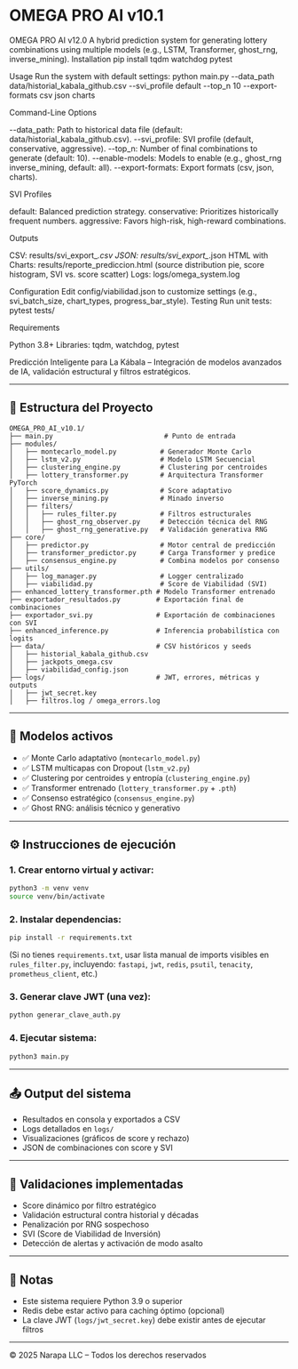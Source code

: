 # OMEGA PRO AI v10.1

OMEGA PRO AI v12.0
A hybrid prediction system for generating lottery combinations using multiple models (e.g., LSTM, Transformer, ghost_rng, inverse_mining).
Installation
pip install tqdm watchdog pytest

Usage
Run the system with default settings:
python main.py --data_path data/historial_kabala_github.csv --svi_profile default --top_n 10 --export-formats csv json charts

Command-Line Options

--data_path: Path to historical data file (default: data/historial_kabala_github.csv).
--svi_profile: SVI profile (default, conservative, aggressive).
--top_n: Number of final combinations to generate (default: 10).
--enable-models: Models to enable (e.g., ghost_rng inverse_mining, default: all).
--export-formats: Export formats (csv, json, charts).

SVI Profiles

default: Balanced prediction strategy.
conservative: Prioritizes historically frequent numbers.
aggressive: Favors high-risk, high-reward combinations.

Outputs

CSV: results/svi_export_*.csv
JSON: results/svi_export_*.json
HTML with Charts: results/reporte_prediccion.html (source distribution pie, score histogram, SVI vs. score scatter)
Logs: logs/omega_system.log

Configuration
Edit config/viabilidad.json to customize settings (e.g., svi_batch_size, chart_types, progress_bar_style).
Testing
Run unit tests:
pytest tests/

Requirements

Python 3.8+
Libraries: tqdm, watchdog, pytest


Predicción Inteligente para La Kábala – Integración de modelos avanzados de IA, validación estructural y filtros estratégicos.

---

## 🚀 Estructura del Proyecto

```
OMEGA_PRO_AI_v10.1/
├── main.py                            # Punto de entrada
├── modules/
│   ├── montecarlo_model.py           # Generador Monte Carlo
│   ├── lstm_v2.py                    # Modelo LSTM Secuencial
│   ├── clustering_engine.py          # Clustering por centroides
│   ├── lottery_transformer.py        # Arquitectura Transformer PyTorch
│   ├── score_dynamics.py             # Score adaptativo
│   ├── inverse_mining.py             # Minado inverso
│   ├── filters/
│   │   ├── rules_filter.py           # Filtros estructurales
│   │   ├── ghost_rng_observer.py     # Detección técnica del RNG
│   │   ├── ghost_rng_generative.py   # Validación generativa RNG
├── core/
│   ├── predictor.py                  # Motor central de predicción
│   ├── transformer_predictor.py      # Carga Transformer y predice
│   ├── consensus_engine.py           # Combina modelos por consenso
├── utils/
│   ├── log_manager.py                # Logger centralizado
│   ├── viabilidad.py                 # Score de Viabilidad (SVI)
├── enhanced_lottery_transformer.pth # Modelo Transformer entrenado
├── exportador_resultados.py         # Exportación final de combinaciones
├── exportador_svi.py                # Exportación de combinaciones con SVI
├── enhanced_inference.py            # Inferencia probabilística con logits
├── data/                            # CSV históricos y seeds
│   ├── historial_kabala_github.csv
│   ├── jackpots_omega.csv
│   ├── viabilidad_config.json
├── logs/                            # JWT, errores, métricas y outputs
│   ├── jwt_secret.key
│   ├── filtros.log / omega_errors.log
```

---

## 🧠 Modelos activos

- ✅ Monte Carlo adaptativo (`montecarlo_model.py`)
- ✅ LSTM multicapas con Dropout (`lstm_v2.py`)
- ✅ Clustering por centroides y entropía (`clustering_engine.py`)
- ✅ Transformer entrenado (`lottery_transformer.py` + `.pth`)
- ✅ Consenso estratégico (`consensus_engine.py`)
- ✅ Ghost RNG: análisis técnico y generativo

---

## ⚙️ Instrucciones de ejecución

### 1. Crear entorno virtual y activar:
```bash
python3 -m venv venv
source venv/bin/activate
```

### 2. Instalar dependencias:
```bash
pip install -r requirements.txt
```
(Si no tienes `requirements.txt`, usar lista manual de imports visibles en `rules_filter.py`, incluyendo: `fastapi`, `jwt`, `redis`, `psutil`, `tenacity`, `prometheus_client`, etc.)

### 3. Generar clave JWT (una vez):
```bash
python generar_clave_auth.py
```

### 4. Ejecutar sistema:
```bash
python3 main.py
```

---

## 📤 Output del sistema
- Resultados en consola y exportados a CSV
- Logs detallados en `logs/`
- Visualizaciones (gráficos de score y rechazo)
- JSON de combinaciones con score y SVI

---

## 🧪 Validaciones implementadas
- Score dinámico por filtro estratégico
- Validación estructural contra historial y décadas
- Penalización por RNG sospechoso
- SVI (Score de Viabilidad de Inversión)
- Detección de alertas y activación de modo asalto

---

## 📌 Notas
- Este sistema requiere Python 3.9 o superior
- Redis debe estar activo para caching óptimo (opcional)
- La clave JWT (`logs/jwt_secret.key`) debe existir antes de ejecutar filtros

---

© 2025 Narapa LLC – Todos los derechos reservados
